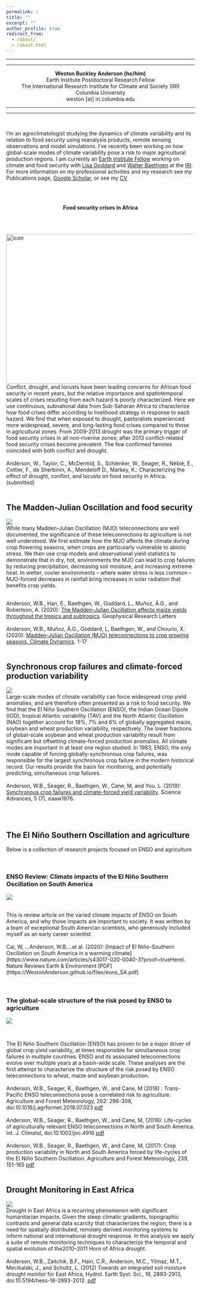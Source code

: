 ```yaml
---
permalink: /
title: ""
excerpt: ""
author_profile: true
redirect_from: 
  - /about/
  - /about.html
---
```

---
---

 <div style="background-image: url('https://WestonAnderson.github.io/images/websitebackground.JPG');"> 


<p align="center"><b>Weston Buckley Anderson (he/him)</b><br/>
Earth Institute Postdoctoral Research Fellow<br/>
The International Research Institute for Climate and Society (IRI)<br/>
Columbia University <br/>
weston [at] iri.columbia.edu</p>

---
---
<br/>

   
I’m an agroclimatologist studying the dynamics of climate variability and its relation to food security using reanalysis products, remote  sensing observations and model simulations. I’ve recently been working on how global-scale modes of climate variability pose a risk to major agricultural production regions. I am currently an [Earth Institute Fellow](earth.columbia.edu/articles/view/58#Anderson) working on climate and food security with [Lisa Goddard](https://iri.columbia.edu/contact/staff-directory/lisa-goddard/) and  [Walter Baethgen](https://iri.columbia.edu/contact/staff-directory/walter-baethgen/) at the [IRI](https://iri.columbia.edu/). For more information on my professional activities and my research see my Publications page, [Google Scholar](https://scholar.google.com/citations?user=RP8M1g8AAAAJ&hl=en), or see my [CV](https://WestonAnderson.github.io/files/Weston_Buckley_Anderson_CV_2020.pdf)
<br/><br/>

<br/>
<p align="center"><b> Food security crises in Africa </b><br/></p>
<br/><br/>


<img src="https://WestonAnderson.github.io/files/IPC.png"
     alt="icon" style="float: left; width:1000; height:400" />

  
Conflict, drought, and locusts have been leading concerns for African food security in recent years, but the relative importance and spatiotemporal scales of crises resulting from each hazard is poorly characterized. Here we use continuous, subnational data from Sub-Saharan Africa to characterize how food crises differ according to livelihood strategy in response to each hazard. We find that when exposed to drought, pastoralists experienced more widespread, severe, and long-lasting food crises compared to those in agricultural zones. From 2009-2013 drought was the primary trigger of food security crises in all non-riverine zones; after 2013 conflict-related food security crises become prevalent. The few confirmed famines coincided with both conflict and drought. 
<br/>
<br/>
Anderson, W., Taylor, C., McDermid, S., Schlenker, W., Seager, R., Nébié, E., Cottier, F., de Sherbinin, A., Mendeloff D., Markey, K.: Characterizing the effect of drought, conflict, and locusts on food security in Africa. (submitted)
<br/>
<br/>

## The Madden-Julian Oscillation and food security

![](https://WestonAnderson.github.io/images/MJO_yld_tele.png)
<br/>
  While many Madden-Julian Oscillation (MJO) teleconnections are well documented, the significance of these teleconnections to agriculture is not well understood. We first estimate how the MJO affects the climate during crop flowering seasons, when crops are particularly vulnerable to abiotic stress. We then use crop models and observational yield statistics to demonstrate that in dry, hot, environments the MJO can lead to crop failures by reducing precipitation, decreasing soil moisture, and increasing extreme heat. In wetter, cooler environments – where water stress is less common – MJO-forced decreases in rainfall bring increases in solar radiation that benefits crop yields. 
<br/>
<br/>
 
Anderson, W.B., Han, E., Baethgen, W., Goddard, L., Muñoz, Á.G., and Robertson, A. (2020): [The Madden-Julian Oscillation affects maize yields throughout the tropics and subtropics](https://agupubs.onlinelibrary.wiley.com/doi/abs/10.1029/2020GL087004). Geophysical Research Letters
<br/>
<br/>
Anderson, W.B., Muñoz, Á.G., Goddard, L, Baethgen, W., and Chourio, X. (2020): [Madden-Julian Oscillation (MJO) teleconnections to crop growing seasons. Climate Dynamics](https://doi.org/10.1007/s00382-019-05109-0). 1-17
<br/>
<br/>


## Synchronous crop failures and climate-forced production variability 

![](https://WestonAnderson.github.io/images/SynchronousFailures.png)
<br/>
Large-scale modes of climate variability can force widespread crop yield anomalies, and are therefore often presented as a risk to food security. We find that the El Niño Southern Oscillation (ENSO), the Indian Ocean Dipole (IOD), tropical Atlantic variability (TAV) and the North Atlantic Oscillation (NAO) together account for 18%, 7% and 6% of globally aggregated maize, soybean and wheat production variability, respectively. The lower fractions of global-scale soybean and wheat production variability result from significant but offsetting climate-forced production anomalies. All climate modes are important in at least one region studied. In 1983, ENSO, the only mode capable of forcing globally-synchronous crop failures, was responsible for the largest synchronous crop failure in the modern historical record. Our results provide the basis for monitoring, and potentially predicting, simultaneous crop failures.
<br/>
<br/>
Anderson, W.B., Seager, R., Baethgen, W., Cane, M, and You, L. (2019): [Synchronous crop failures and climate-forced yield variability](https://advances.sciencemag.org/content/5/7/eaaw1976). Science Advances, 5 (7), eaaw1976. 

<br/>
<br/>

## The El Niño Southern Oscillation and agriculture <br/>

Below is a collection of research projects focused on ENSO and agriculture

<br/>

### ENSO Review: Climate impacts of the El Niño Southern Oscillation on South America <br/>
![](https://WestonAnderson.github.io/images/ensoSA.png)

<br/>
This is review article on the varied climate impacts of ENSO on South America, and why those impacts are important to society. It was written by a team of exceptional South American scientists, who generously included myself as an early career scientist.
<br/>
<br/>
Cai, W, …Anderson, W.B….et al. (2020): [Impact of El Niño-Southern Oscillation on South America in a warming climate](https://www.nature.com/articles/s43017-020-0040-3?proof=trueHere). Nature Reviews Earth & Environment [PDF](https://WestonAnderson.github.io/files/eons_SA.pdf)<br/>
<br/>
<br/>

### The global-scale structure of the risk posed by ENSO to agriculture<br/>
![](https://WestonAnderson.github.io/images/AMENSO_ylds_Corr-768x576.png)

<br/>

The El Niño Southern Oscillation (ENSO) has proven to be a major driver of global crop yield variability, at times responsible for simultaneous crop failures in multiple countries. ENSO and its associated teleconnections evolve over multiple years at a basin-wide scale. These analyses are the first attempt to characterize the structure of the risk posed by ENSO teleconnections to wheat, maize and soybean production.
<br/>
<br/>
Anderson, W.B., Seager, R., Baethgen, W., and Cane, M (2018) : Trans-Pacific ENSO teleconnections pose a correlated risk to agriculture. Agriculture and Forest Meteorology, 262: 298-309, doi:10.1016/j.agrformet.2018.07.023 [pdf](https://WestonAnderson.github.io/files/Anderson2018transpacific.pdf)
<br/>
<br/>
Anderson, W.B., Seager, R., Baethgen, W., and Cane, M, (2016): Life-cycles of agriculturally relevant ENSO teleconnections in North and South America. Int. J. Climatol, doi:10.1002/joc.4916 [pdf](https://WestonAnderson.github.io/files/Anderson2016lifecycles.pdf)
<br/>
<br/>
Anderson, W.B., Seager, R., Baethgen, W., and Cane, M, (2017): Crop production variability in North and South America forced by life-cycles of the El Niño Southern Oscillation. Agriculture and Forest Meteorology, 239, 151-165 [pdf](https://WestonAnderson.github.io/files/Anderson2017crop.pdf)
<br/>
<br/>

## Drought Monitoring in East Africa<br/>

![](https://WestonAnderson.github.io/images/drought_monitor.png)
<br/>
Drought in East Africa is a recurring phenomenon with significant humanitarian impacts. Given the steep climatic gradients, topographic contrasts and general data scarcity that characterizes the region, there is a need for spatially distributed, remotely derived monitoring systems to inform national and international drought response. In this analysis we apply a suite of remote monitoring techniques to characterize the temporal and spatial evolution of the2010–2011 Horn of Africa drought.
<br/>
<br/>
Anderson, W.B., Zaitchik, B.F., Hain, C.R., Anderson, M.C., Yilmaz, M.T., Mecikalski, J., and Schultz, L. (2012) Towards an integrated soil moisture drought monitor for East Africa, Hydrol. Earth Syst. Sci., 16, 2893-2913, doi:10.5194/hess-16-2893-2012. [pdf](https://WestonAnderson.github.io/files/Anderson2012drought.pdf)

 
